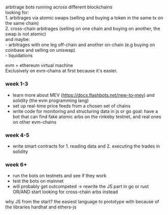 ##
arbitrage bots running across different blockchains <br>
looking for: <br>
	1. arbitrages via atomic swaps (selling and buying a token in the same tx on the same chain) <br>
	2. cross-chain arbitrages (selling on one chain and buying on another, the swap is not atomic) <br>
and maybe: <br>
	- arbitrages with one leg off-chain and another on-chain (e.g buying on coinbase and selling on uniswap) <br>
	- liquidations <br>

evm = ethereum virtual machine <br>
Exclusively on evm-chains at first because it's easier. <br>

### week 1-3
- learn more about MEV (https://docs.flashbots.net/new-to-mev) and solidity (the evm programming lang)
- set up real-time price feeds from a chosen set of chains
- write code for monitoring and structuring data in js or go
goal: have a bot that can find fake atomic arbs on the rinkeby testnet, and real ones on other evm-chains

### week 4-5
- write smart contracts for 1. reading data and 2. executing the trades in solidity

### week 6+
- run the bots on testnets and see if they work
- test the bots on mainnet
- will probably get outcompeted -> rewrite the JS part in go or rust OR/AND start looking for cross-chain arbs instead

why JS from the start? the easiest language to prototype with because of the libraries hardhat and ethers-js
